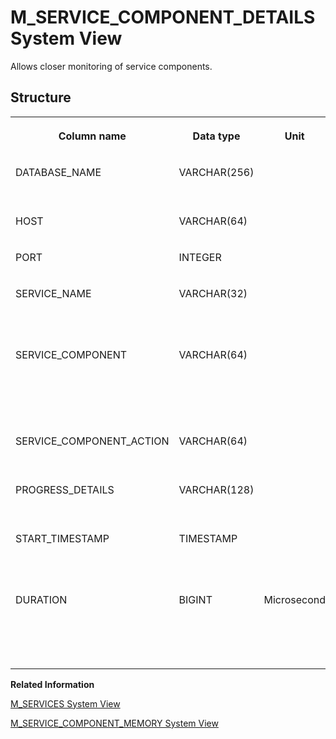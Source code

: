 <!-- loio707639b4b6b8427ba54985dc75369f0e -->

# M\_SERVICE\_COMPONENT\_DETAILS System View

Allows closer monitoring of service components.



<a name="loio707639b4b6b8427ba54985dc75369f0e__section_sjn_tr5_ymb"/>

## Structure


<table>
<tr>
<th valign="top">

Column name

</th>
<th valign="top">

Data type

</th>
<th valign="top">

Unit

</th>
<th valign="top">

Description

</th>
</tr>
<tr>
<td valign="top">

DATABASE\_NAME

</td>
<td valign="top">

VARCHAR\(256\)

</td>
<td valign="top">



</td>
<td valign="top">

Displays the database name.

</td>
</tr>
<tr>
<td valign="top">

HOST

</td>
<td valign="top">

VARCHAR\(64\)

</td>
<td valign="top">



</td>
<td valign="top">

Displays the host name.

</td>
</tr>
<tr>
<td valign="top">

PORT

</td>
<td valign="top">

INTEGER

</td>
<td valign="top">



</td>
<td valign="top">

Displays the internal port.

</td>
</tr>
<tr>
<td valign="top">

SERVICE\_NAME

</td>
<td valign="top">

VARCHAR\(32\)

</td>
<td valign="top">



</td>
<td valign="top">

Displays the service name. See M\_SERVICE\_TYPES for all known service names.

</td>
</tr>
<tr>
<td valign="top">

SERVICE\_COMPONENT

</td>
<td valign="top">

VARCHAR\(64\)

</td>
<td valign="top">



</td>
<td valign="top">

Displays the component name. See See M\_SERVICE\_COMPONENTS for all known component names.

</td>
</tr>
<tr>
<td valign="top">

SERVICE\_COMPONENT\_ACTION

</td>
<td valign="top">

VARCHAR\(64\)

</td>
<td valign="top">



</td>
<td valign="top">

Displays the name of the component action.

</td>
</tr>
<tr>
<td valign="top">

PROGRESS\_DETAILS

</td>
<td valign="top">

VARCHAR\(128\)

</td>
<td valign="top">



</td>
<td valign="top">

Displays the status details and progress information.

</td>
</tr>
<tr>
<td valign="top">

START\_TIMESTAMP

</td>
<td valign="top">

TIMESTAMP

</td>
<td valign="top">



</td>
<td valign="top">

Displays the timestamp of the start of the component action or lifecycle phase.

</td>
</tr>
<tr>
<td valign="top">

DURATION

</td>
<td valign="top">

BIGINT

</td>
<td valign="top">

Microsecond

</td>
<td valign="top">

Displays the duration of the component action or lifecycle phase. The value is -1 as long as progress is ongoing.

</td>
</tr>
</table>

**Related Information**  


[M\_SERVICES System View](m-services-system-view-20c4ef8.md "Provides the status of all services.")

[M\_SERVICE\_COMPONENT\_MEMORY System View](m-service-component-memory-system-view-20bed4f.md "Provides service-specific memory usage by logical component.")

